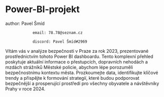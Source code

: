 # Power-BI-projekt
  author: Pavel Šmíd 			     

			    email: 78.78@seznam.cz 

			    discord: Pavel Šmíd#2969





Vítám vás v analýze bezpečnosti v Praze za rok 2023, prezentované prostřednictvím tohoto Power BI dashboardu. Tento komplexní přehled poskytuje aktuální informace o přestupcích, dopravních nehodách a mzdách strážníků Městské policie, abychom lépe porozuměli bezpečnostnímu kontextu města. Prozkoumejte data, identifikujte klíčové trendy a přispějte k formování strategií, které budou podporovat bezpečnější a prosperující prostředí pro všechny obyvatele a návštěvníky Prahy v roce 2024.
